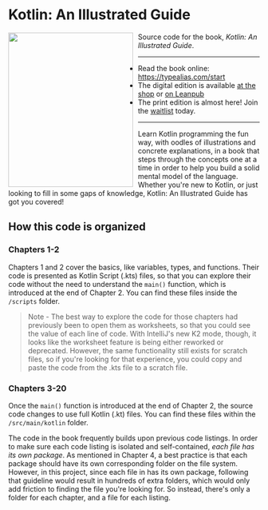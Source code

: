 # Kotlin: An Illustrated Guide

<img src="https://github.com/user-attachments/assets/ca934c4d-794b-4132-8022-2e210d3f16c0" width="250" height="309" align="left" style="margin-right: 10px;">

Source code for the book, _Kotlin: An Illustrated Guide_.

---

- Read the book online: https://typealias.com/start
- The digital edition is available [at the shop](https://shop.typealias.com) or [on Leanpub](https://leanpub.com/kotlin-illustrated)
- The print edition is almost here! Join the [waitlist](https://print.typealias.com) today.

---

Learn Kotlin programming the fun way, with oodles of illustrations and concrete explanations, in a book that steps through the concepts one at a time in order to help you build a solid mental model of the language. Whether you're new to Kotlin, or just looking to fill in some gaps of knowledge, Kotlin: An Illustrated Guide has got you covered!

## How this code is organized

### Chapters 1-2

Chapters 1 and 2 cover the basics, like variables, types, and functions. Their code is presented as Kotlin Script (.kts) files, so that you can explore their code without the need to understand the `main()` function, which is introduced at the end of Chapter 2. You can find these files inside the `/scripts` folder.

> Note - The best way to explore the code for those chapters had previously been to open them as worksheets, so that you could see the value of each line of code. With IntelliJ's new K2 mode, though, it looks like the worksheet feature is being either reworked or deprecated. However, the same functionality still exists for scratch files, so if you're looking for that experience, you could copy and paste the code from the .kts file to a scratch file.

### Chapters 3-20

Once the `main()` function is introduced at the end of Chapter 2, the source code changes to use full Kotlin (.kt) files. You can find these files within the `/src/main/kotlin` folder.

The code in the book frequently builds upon previous code listings. In order to make sure each code listing is isolated and self-contained, _each file has its own package_. As mentioned in Chapter 4, a best practice is that each package should have its own corresponding folder on the file system. However, in this project, since each file in has its own package, following that guideline would result in hundreds of extra folders, which would only add friction to finding the file you're looking for. So instead, there's only a folder for each chapter, and a file for each listing.
